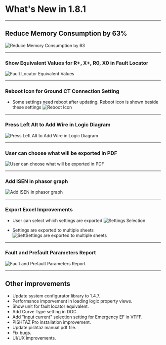 # What's New in 1.8.1

---

## Reduce Memory Consumption by 63%

![Reduce Memory Consumption by 63](../../images/release-notes/v1.8.1/memory_consumption.jpg)

---

### Show Equivalent Values for R+, X+, R0, X0 in Fault Locator

![Fault Locator Equivalent Values](../../images/release-notes/v1.8.1/fault_locator_equivalent.jpg)

---

### Reboot Icon for Ground CT Connection Setting

- Some settings need reboot after updating. Reboot icon is shown beside these settings
![Reboot Icon](../../images/release-notes/v1.8.1/reboot_icon.jpg)

---

### Press Left Alt to Add Wire in Logic Diagram

![Press Left Alt to Add Wire in Logic Diagram](../../images/release-notes/v1.8.1/logic_preview_connection.jpg)

---

### User can choose what will be exported in PDF

![User can choose what will be exported in PDF](../../images/release-notes/v1.8.1/report_settings_selection.jpg)

---

### Add ISEN in phasor graph

![Add ISEN in phasor graph](../../images/release-notes/v1.8.1/ISEN.jpg)

---

### Export Excel Improvements

- User can select which settings are exported
![Settings Selection](../../images/release-notes/v1.8.1/excel_settings_selection.jpg)

- Settings are exported to multiple sheets
![SettSettings are exported to multiple sheets](../../images/release-notes/v1.8.1/excel_sheets.jpg)

---

### Fault and Prefault Parameters Report

![Fault and Prefault Parameters Report](../../images/release-notes/v1.8.1/prefault_report.jpg)

---

## Other improvements

- Update system configurator library to 1.4.7.
- Performance imporvement in loading logic property views.
- Show unit for fault locator equivalent.
- Add Curve Type setting in DOC.
- Add "input current" selection setting for Emergency EF in VTFF.
- PISHTAZ Pro installation improvement.
- Update pishtaz manual pdf file.
- Fix bugs.
- UI/UX improvements.
